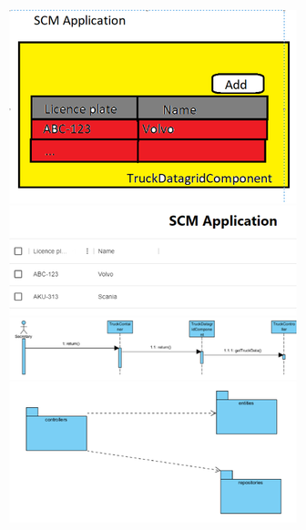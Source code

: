 ![alt text](images/analysis.PNG)
![alt text](images/mockup.PNG)
![alt text](images/client-sequence.PNG)
![alt text](images/server-packages.PNG)
